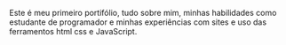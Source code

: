 Este é meu primeiro portifólio, tudo sobre mim, minhas habilidades como estudante de programador
e minhas experiências com sites e uso das ferramentos html css e JavaScript.